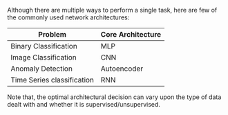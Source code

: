 

Although there are multiple ways to perform a single task, here are few of the commonly used network architectures:

| Problem  | Core Architecture |
|--|--|
| Binary Classification | MLP |
| Image Classification | CNN |
| Anomaly Detection | Autoencoder |
| Time Series classification | RNN


Note that, the optimal architectural decision can vary upon the type of data dealt with and whether it is supervised/unsupervised. 

